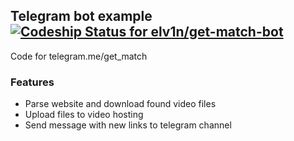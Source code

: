 ## Telegram bot example [ ![Codeship Status for elv1n/get-match-bot](https://app.codeship.com/projects/47a08dc0-af79-0135-9ed0-02c35287bc4d/status?branch=master)](https://app.codeship.com/projects/257493)

Code for telegram.me/get_match

### Features
* Parse website and download found video files
* Upload files to video hosting
* Send message with new links to telegram channel